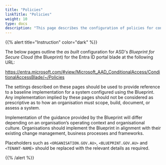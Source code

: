 ```yaml
---
title: "Policies"
linkTitle: "Policies"
weight: 10
type: docs
description: "This page describes the configuration of policies for conditional access within Microsoft Entra ID associated with systems built according to the guidance provided by ASD's Blueprint for Secure Cloud."
---
```


{{% alert title="Instruction" color="dark" %}}
 
The below pages outline the *as built* configuration for ASD's *Blueprint for Secure Cloud* (the Blueprint) for the Entra ID portal blade at the following URL:

https://entra.microsoft.com/#view/Microsoft_AAD_ConditionalAccess/ConditionalAccessBlade/~/Policies
 
The settings described on these pages should be used to provide reference to a baseline implementation for a system configured using the Blueprint. Any implementation implied by these pages should not be considered as prescriptive as to how an organisation must scope, build, document, or assess a system.

Implementation of the guidance provided by the Blueprint will differ depending on an organisation’s operating context and organisational culture. Organisations should implement the Blueprint in alignment with their existing change management, business processes and frameworks.

Placeholders such as `<ORGANISATION.GOV.AU>`, `<BLUEPRINT.GOV.AU>` and `<TENANT-NAME>` should be replaced with the relevant details as required.
 
{{% /alert %}}